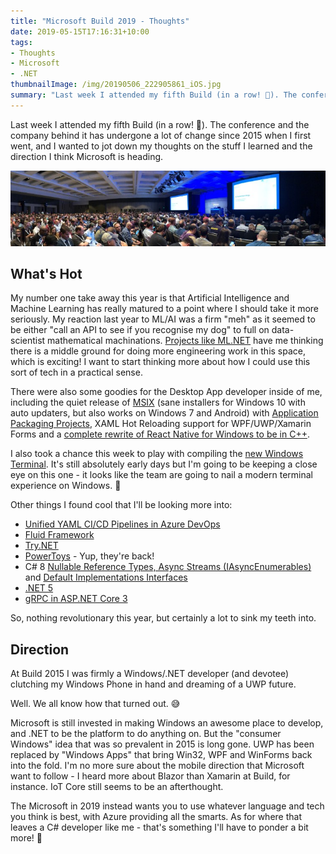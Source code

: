 ```yaml
---
title: "Microsoft Build 2019 - Thoughts"
date: 2019-05-15T17:16:31+10:00
tags:
- Thoughts
- Microsoft
- .NET
thumbnailImage: /img/20190506_222905861_iOS.jpg
summary: "Last week I attended my fifth Build (in a row! 🤯). The conference and the company behind it has undergone a lot of change since 2015 when I first went, and I wanted to jot down my thoughts on the stuff I learned and the direction I think Microsoft is heading."
---
```

Last week I attended my fifth Build (in a row! 🤯). The conference and the company behind it has undergone a lot of change since 2015 when I first went, and I wanted to jot down my thoughts on the stuff I learned and the direction I think Microsoft is heading.

![Build 2019 Session](/img/20190506_222905861_iOS.jpg)

## What's Hot

My number one take away this year is that Artificial Intelligence and Machine Learning has really matured to a point where I should take it more seriously. My reaction last year to ML/AI was a firm "meh" as it seemed to be either "call an API to see if you recognise my dog" to full on data-scientist mathematical machinations. [Projects like ML.NET](https://github.com/dotnet/machinelearning) have me thinking there is a middle ground for doing more engineering work in this space, which is exciting! I want to start thinking more about how I could use this sort of tech in a practical sense.

There were also some goodies for the Desktop App developer inside of me, including the quiet release of [MSIX](https://github.com/Microsoft/msix-packaging#msix-sdk) (sane installers for Windows 10 with auto updaters, but also works on Windows 7 and Android) with [Application Packaging Projects](https://blogs.windows.com/buildingapps/2017/12/04/extend-desktop-application-windows-10-features-using-new-visual-studio-application-packaging-project/#lq9eAJjU12J6eOgR.97), XAML Hot Reloading support for WPF/UWP/Xamarin Forms and a [complete rewrite of React Native for Windows to be in C++](https://github.com/microsoft/react-native-windows/tree/master/vnext#reactnative-for-windows-vnext).

I also took a chance this week to play with compiling the [new Windows Terminal](https://github.com/Microsoft/Terminal). It's still absolutely early days but I'm going to be keeping a close eye on this one - it looks like the team are going to nail a modern terminal experience on Windows. 🤞

Other things I found cool that I'll be looking more into:

* [Unified YAML CI/CD Pipelines in Azure DevOps](https://devblogs.microsoft.com/devops/whats-new-with-azure-pipelines/)
* [Fluid Framework](https://www.microsoft.com/en-us/microsoft-365/blog/2019/05/06/build-2019-people-centered-experiences-microsoft-365-productivity-cloud/)
* [Try.NET](https://dotnet.microsoft.com/platform/try-dotnet)
* [PowerToys](https://github.com/microsoft/PowerToys) - Yup, they're back!
* C# 8 [Nullable Reference Types, Async Streams (IAsyncEnumerables)](https://devblogs.microsoft.com/dotnet/take-c-8-0-for-a-spin/) and [Default Implementations Interfaces](https://devblogs.microsoft.com/dotnet/default-implementations-in-interfaces/)
* [.NET 5](https://devblogs.microsoft.com/dotnet/introducing-net-5/)
* [gRPC in ASP.NET Core 3](https://docs.microsoft.com/en-us/aspnet/core/grpc/?view=aspnetcore-3.0)

So, nothing revolutionary this year, but certainly a lot to sink my teeth into.

## Direction

At Build 2015 I was firmly a Windows/.NET developer (and devotee) clutching my Windows Phone in hand and dreaming of a UWP future.

Well. We all know how that turned out. 😅

Microsoft is still invested in making Windows an awesome place to develop, and .NET to be the platform to do anything on. But the "consumer Windows" idea that was so prevalent in 2015 is long gone. UWP has been replaced by "Windows Apps" that bring Win32, WPF and WinForms back into the fold. I'm no more sure about the mobile direction that Microsoft want to follow - I heard more about Blazor than Xamarin at Build, for instance. IoT Core still seems to be an afterthought.

The Microsoft in 2019 instead wants you to use whatever language and tech you think is best, with Azure providing all the smarts. As for where that leaves a C# developer like me - that's something I'll have to ponder a bit more! 🤔